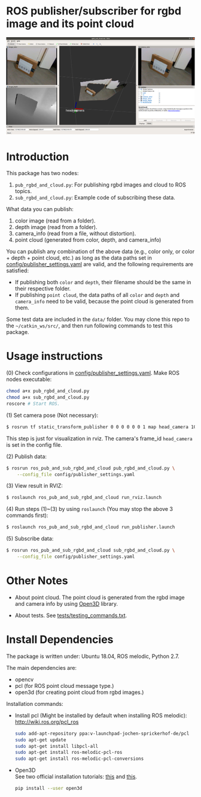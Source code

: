 # ROS publisher/subscriber for rgbd image and its point cloud 

![](doc/rviz_demo.png)

# Introduction
This package has two nodes:
1. `pub_rgbd_and_cloud.py`: For publishing rgbd images and cloud to ROS topics.
2. `sub_rgbd_and_cloud.py`: Example code of subscribing these data.

What data you can publish:
1. color image (read from a folder).
2. depth image (read from a folder).
3. camera_info (read from a file, without distortion).
4. point cloud (generated from color, depth, and camera_info)

You can publish any combination of the above data (e.g., color only, or color + depth + point cloud, etc.) as long as the data paths set in [config/publisher_settings.yaml](config/publisher_settings.yaml) are valid, and the following requirements are satisfied:
  * If publishing both `color` and `depth`, their filename should be the same in their respective folder.
  * If publishing `point cloud`, the data paths of all `color` and `depth` and `camera_info` need to be valid, because the point cloud is generated from them.

Some test data are included in the `data/` folder. You may clone this repo to the `~/catkin_ws/src/`, and then run  following commands to test this package.

# Usage instructions

(0) Check configurations in [config/publisher_settings.yaml](config/publisher_settings.yaml).
    Make ROS nodes executable:
``` bash
chmod a+x pub_rgbd_and_cloud.py
chmod a+x sub_rgbd_and_cloud.py
roscore # Start ROS.
```

(1) Set camera pose (Not necessary):
``` bash
$ rosrun tf static_transform_publisher 0 0 0 0 0 0 1 map head_camera 10
```
This step is just for visualization in rviz. The camera's frame_id `head_camera` is set in the config file.


(2) Publish data:
``` bash
$ rosrun ros_pub_and_sub_rgbd_and_cloud pub_rgbd_and_cloud.py \
    --config_file config/publisher_settings.yaml
```


(3) View result in RVIZ:
``` bash
$ roslaunch ros_pub_and_sub_rgbd_and_cloud run_rviz.launch 
```


(4) Run steps (1)~(3) by using `roslaunch` (You may stop the above 3 commands first):
``` bash
$ roslaunch ros_pub_and_sub_rgbd_and_cloud run_publisher.launch
```


(5) Subscribe data:
``` bash
$ rosrun ros_pub_and_sub_rgbd_and_cloud sub_rgbd_and_cloud.py \
    --config_file config/publisher_settings.yaml
```

# Other Notes

* About point cloud.
    The point cloud is generated from the rgbd image and camera info by using [Open3D](https://github.com/intel-isl/Open3D) library.

* About tests.
    See [tests/testing_commands.txt](tests/testing_commands.txt).

# Install Dependencies
The package is written under: Ubuntu 18.04, ROS melodic, Python 2.7.

The main dependencies are:
* opencv
* pcl (for ROS point cloud message type.)
* open3d (for creating point cloud from rgbd images.)

Installation commands:
* Install pcl (Might be installed by default when installing ROS melodic):
    http://wiki.ros.org/pcl_ros  
    ``` bash
    sudo add-apt-repository ppa:v-launchpad-jochen-sprickerhof-de/pcl  
    sudo apt-get update  
    sudo apt-get install libpcl-all  
    sudo apt-get install ros-melodic-pcl-ros  
    sudo apt-get install ros-melodic-pcl-conversions    
    ```

* Open3D  
    See two official installation tutorials: [this](http://www.open3d.org/docs/getting_started.html) and [this](http://www.open3d.org/docs/compilation.html).
    ``` bash
    pip install --user open3d
    ```
